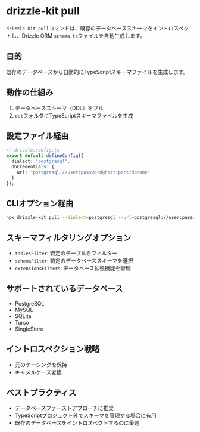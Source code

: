 # drizzle-kit pull

`drizzle-kit pull`コマンドは、既存のデータベーススキーマをイントロスペクトし、Drizzle ORM `schema.ts`ファイルを自動生成します。

## 目的

既存のデータベースから自動的にTypeScriptスキーマファイルを生成します。

## 動作の仕組み

1. データベーススキーマ（DDL）をプル
2. `out`フォルダにTypeScriptスキーマファイルを生成

## 設定ファイル経由

```typescript
// drizzle.config.ts
export default defineConfig({
  dialect: "postgresql",
  dbCredentials: {
    url: "postgresql://user:password@host:port/dbname"
  }
});
```

## CLIオプション経由

```bash
npx drizzle-kit pull --dialect=postgresql --url=postgresql://user:password@host:port/dbname
```

## スキーマフィルタリングオプション

- `tablesFilter`: 特定のテーブルをフィルター
- `schemaFilter`: 特定のデータベーススキーマを選択
- `extensionsFilters`: データベース拡張機能を管理

## サポートされているデータベース

- PostgreSQL
- MySQL
- SQLite
- Turso
- SingleStore

## イントロスペクション戦略

- 元のケーシングを保持
- キャメルケース変換

## ベストプラクティス

- データベースファーストアプローチに推奨
- TypeScriptプロジェクト外でスキーマを管理する場合に有用
- 既存のデータベースをイントロスペクトするのに最適
